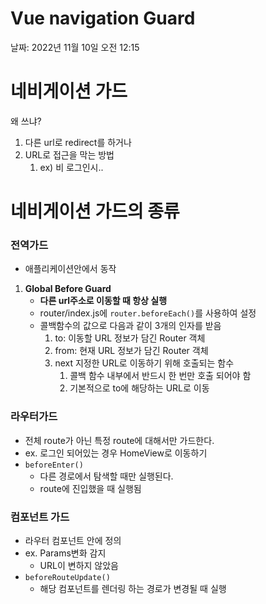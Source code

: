 # Vue navigation Guard

날짜: 2022년 11월 10일 오전 12:15

# 네비게이션 가드

왜 쓰냐?

1. 다른 url로 redirect를 하거나 
2. URL로 접근을 막는 방법
    1. ex) 비 로그인시..

# 네비게이션 가드의 종류

### 전역가드

- 애플리케이션안에서 동작
1. **Global Before Guard**
    - **다른 url주소로 이동할 때 항상 실행**
    - router/index.js에 `router.beforeEach()`를 사용하여 설정
    - 콜백함수의 값으로 다음과 같이 3개의 인자를 받음
        1. to: 이동할 URL 정보가 담긴 Router 객체
        2. from: 현재 URL 정보가 담긴 Router 객체
        3. next 지정한 URL로 이동하기 위해 호출되는 함수
            1. 콜백 함수 내부에서 반드시 한 번만 호출 되어야 함
            2. 기본적으로 to에 해당하는 URL로 이동

### 라우터가드

- 전체 route가 아닌 특정 route에 대해서만 가드한다.
- ex. 로그인 되어있는 경우 HomeView로 이동하기
- `beforeEnter()`
    - 다른 경로에서 탐색할 때만 실행된다.
    - route에 진입했을 때 실행됨

### 컴포넌트 가드

- 라우터 컴포넌트 안에 정의
- ex. Params변화 감지
    - URL이 변하지 않았음
- `beforeRouteUpdate()`
    - 해당 컴포넌트를 렌더링 하는 경로가 변경될 때 실행